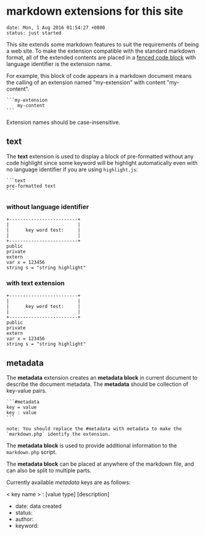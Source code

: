# markdown extensions for this site
```metadata
date: Mon, 1 Aug 2016 01:54:27 +0800
status: just started
```

This site extends some markdown features to suit the requirements of being a web site. To make the extension compatible with the standard markdown format, all of the extended contents are placed in a [fenced code block](https://help.github.com/articles/creating-and-highlighting-code-blocks/#fenced-code-blocks) with language identifier is the extension name.

For example, this block of code appears in a markdown document means the calling of an extension named "my-extension" with content "my-content".
````
```my-extension
    my-content
```
````

Extension names should be case-insensitive.

## text
The **text** extension is used to display a block of pre-formatted without any code highlight since some keyword will be highlight automatically even with no language identifier if you are using `highlight.js`:
````
```text
pre-formatted text
```
````

### without language identifier
```
+-------------------------+
|                         |
|      key word test:     |
|                         |
+-------------------------+
public
private
extern
var x = 123456
string s = "string highlight"
```

### with text extension
```text
+-------------------------+
|                         |
|      key word test:     |
|                         |
+-------------------------+
public
private
extern
var x = 123456
string s = "string highlight"
```

## metadata
The **metadata** extension creates an **metadata block** in current document to describe the document metadata. The **metadata** should be collection of key-value pairs.
````
```#metadata
key = value
key : value
```

note: You should replace the #metadata with metadata to make the `markdown.php` identify the extension.
````

The **metadata block** is used to provide additional information to the `markdown.php` script.

The **metadata block** can be placed at anywhere of the markdown file, and can also be split to multiple parts.

Currently available *metadata* keys are as follows:

< key name > : [value type] [description]
- date: data created
- status:
- author:
- keyword:
